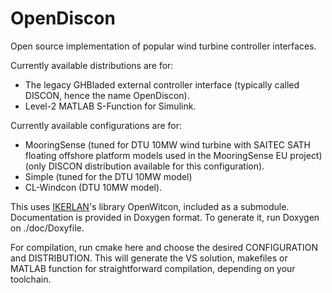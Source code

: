 # OpenDiscon
Open source implementation of popular wind turbine controller interfaces.

Currently available distributions are for:
- The legacy GHBladed external controller interface (typically called DISCON, hence the name OpenDiscon).
- Level-2 MATLAB S-Function for Simulink.

Currently available configurations are for:
- MooringSense (tuned for DTU 10MW wind turbine with SAITEC SATH floating offshore platform models used in the 
MooringSense EU project) (only DISCON distribution available for this configuration).
- Simple (tuned for the DTU 10MW model)
- CL-Windcon (DTU 10MW model).

This uses [IKERLAN](http://www.ikerlan.es/en/)'s library OpenWitcon, included as a submodule.
Documentation is provided in Doxygen format. To generate it, run Doxygen on ./doc/Doxyfile.

For compilation, run cmake here and choose the desired CONFIGURATION and DISTRIBUTION.
This will generate the VS solution, makefiles or MATLAB function for straightforward compilation, depending on your 
toolchain.
